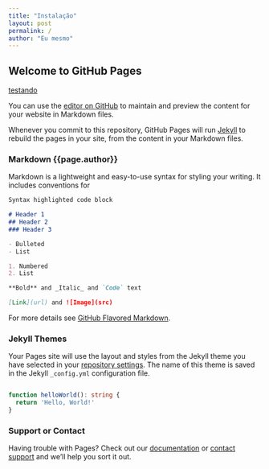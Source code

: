 ```yaml
---
title: "Instalação"
layout: post
permalink: /
author: "Eu mesmo"
---
```


## Welcome to GitHub Pages

[testando](test.md)

You can use the [editor on GitHub](https://github.com/Opa-Mundo/ok/edit/gh-pages/index.md) to maintain and preview the content for your website in Markdown files.

Whenever you commit to this repository, GitHub Pages will run [Jekyll](https://jekyllrb.com/) to rebuild the pages in your site, from the content in your Markdown files.

### Markdown {{page.author}}

Markdown is a lightweight and easy-to-use syntax for styling your writing. It includes conventions for

```markdown
Syntax highlighted code block

# Header 1
## Header 2
### Header 3

- Bulleted
- List

1. Numbered
2. List

**Bold** and _Italic_ and `Code` text

[Link](url) and ![Image](src)
```

For more details see [GitHub Flavored Markdown](https://guides.github.com/features/mastering-markdown/).

### Jekyll Themes

Your Pages site will use the layout and styles from the Jekyll theme you have selected in your [repository settings](https://github.com/Opa-Mundo/ok/settings/pages). The name of this theme is saved in the Jekyll `_config.yml` configuration file.

```typescript

function helloWorld(): string {
  return 'Hello, World!'
}
```

### Support or Contact

Having trouble with Pages? Check out our [documentation](https://docs.github.com/categories/github-pages-basics/) or [contact support](https://support.github.com/contact) and we’ll help you sort it out.
